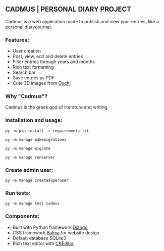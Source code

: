 ## CADMUS | PERSONAL DIARY PROJECT
Cadmus is a web application made to publish and view your entries, like a personal diary/journal.

### Features:
- User creation
- Post, view, edit and delete entries
- Filter entries through years and months
- Rich text formatting
- Search bar
- Save entries as PDF
- Cute 3D images from [Ouch!][def3]

### Why "Cadmus"?
Cadmus is the greek god of literature and writing.

### Installation and usage:
`py -m pip install -r requirements.txt`

`py -m manage makemigrations`

`py -m manage migrate`

`py -m manage runserver`

### Create admin user:
`py -m manage createsuperuser`

### Run tests:
`py -m manage test cadmus`

### Components:
- Built with Python framework [Django][def]
- CSS framework [Bulma][def4] for website design
- Default database SQLite3
- Rich text editor with [CKEditor][def2]

[def]: https://www.djangoproject.
[def2]: https://ckeditor.com
[def3]: https://iconos8.es/illustrations
[def4]: https://bulma.io

